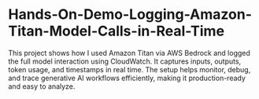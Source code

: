 # Hands-On-Demo-Logging-Amazon-Titan-Model-Calls-in-Real-Time
This project shows how I used Amazon Titan via AWS Bedrock and logged the full model interaction using CloudWatch. It captures inputs, outputs, token usage, and timestamps in real time. The setup helps monitor, debug, and trace generative AI workflows efficiently, making it production-ready and easy to analyze.
